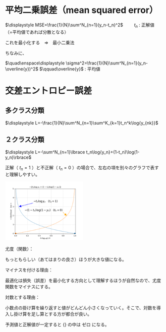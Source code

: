 # 平均二乗誤差（mean squared error）

$\displaystyle MSE=\frac{1}{N}\sum^N_{n=1}(y_n-t_n)^2$
$\qquad t_n$ : 正解値（=平均値であれば分散となる）

これを最小化する　⇒　最小二乗法

ちなみに、

$\quad\enspace\displaystyle \sigma^2=\frac{1}{N}\sum^N_{n=1}(y_n-\overline{y})^2$
$\qquad\overline{y}$ : 平均値

# 交差エントロピー誤差

## 多クラス分類

$\displaystyle L=-\frac{1}{N}\sum^N_{n=1}\sum^K_{k=1}t_n^k\log{y_{nk}}$

## ２クラス分類

$\displaystyle L=-\sum^N_{n=1}\lbrace t_n\log{y_n}+(1-t_n)\log(1-y_n)\rbrace$

正解（ $t_n=1$ ）と不正解（ $t_n=0$ ）の場合で、左右の項を別々のグラフで表すと理解しやすい。

<img src="./img/交差エントロピー誤差(2クラス分類).png" width="50%">

尤度（関数）：

もっともらしい（あてはまりの良さ）ほうが大きな値になる。

マイナスを付ける理由：

最適化は損失（誤差）を最小化する方向として理解するほうが自然なので、尤度関数をマイナスにする。

対数とする理由：

小数点の掛け算を繰り返すと値がどんどん小さくなっていく。そこで、対数を導入し掛け算を足し算とする方が都合が良い。

予測値と正解値が一定すると $\lbrace \rbrace$ の中は ゼロ になる。
